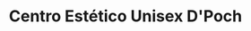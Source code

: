 ---
title: "Centro Estético Unisex D'Poch"
url: /guayaquil/centro-estetico-unisex-dpoch/
shop: Friseur
---